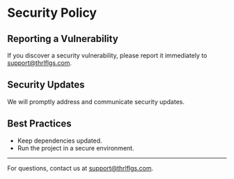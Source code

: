 # Security Policy

## Reporting a Vulnerability

If you discover a security vulnerability, please report it immediately to support@thrlflgs.com.

## Security Updates

We will promptly address and communicate security updates.

## Best Practices

- Keep dependencies updated.
- Run the project in a secure environment.

---

For questions, contact us at support@thrlflgs.com.
